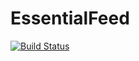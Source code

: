 # EssentialFeed

[![Build Status](https://travis-ci.com/Lakshman412/EssentialFeed.svg?branch=master)](https://travis-ci.com/Lakshman412/EssentialFeed)